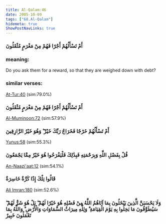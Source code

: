```yaml
---
title: Al-Qalam:46
date: 2005-10-09
tags: ["68.Al-Qalam"]
hidemeta: true 
ShowPostNavLinks: true 
---
```

### أَمْ تَسْأَلُهُمْ أَجْرًا فَهُمْ مِنْ مَغْرَمٍ مُثْقَلُونَ
### meaning: 
Do you ask them for a reward, so that they are weighed down with debt?
### similar verses: 

[At-Tur:40](/52/40) (sim:79.0%)

### أَمْ تَسْأَلُهُمْ أَجْرًا فَهُمْ مِنْ مَغْرَمٍ مُثْقَلُونَ

[Al-Muminoon:72](/23/72) (sim:57.9%)

### أَمْ تَسْأَلُهُمْ خَرْجًا فَخَرَاجُ رَبِّكَ خَيْرٌ ۖ وَهُوَ خَيْرُ الرَّازِقِينَ

[Yunus:58](/10/58) (sim:55.3%)

### قُلْ بِفَضْلِ اللَّهِ وَبِرَحْمَتِهِ فَبِذَٰلِكَ فَلْيَفْرَحُوا هُوَ خَيْرٌ مِمَّا يَجْمَعُونَ

[An-Naazi'aat:12](/79/12) (sim:54.1%)

### قَالُوا تِلْكَ إِذًا كَرَّةٌ خَاسِرَةٌ

[Ali Imran:180](/3/180) (sim:52.6%)

### وَلَا يَحْسَبَنَّ الَّذِينَ يَبْخَلُونَ بِمَا آتَاهُمُ اللَّهُ مِنْ فَضْلِهِ هُوَ خَيْرًا لَهُمْ ۖ بَلْ هُوَ شَرٌّ لَهُمْ ۖ سَيُطَوَّقُونَ مَا بَخِلُوا بِهِ يَوْمَ الْقِيَامَةِ ۗ وَلِلَّهِ مِيرَاثُ السَّمَاوَاتِ وَالْأَرْضِ ۗ وَاللَّهُ بِمَا تَعْمَلُونَ خَبِيرٌ
